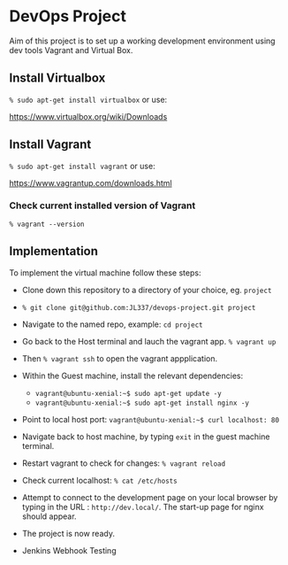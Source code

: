 # DevOps Project

Aim of this project is to set up a working development environment using dev tools Vagrant and Virtual Box.

## Install Virtualbox

`% sudo apt-get install virtualbox` or use:

<https://www.virtualbox.org/wiki/Downloads>


## Install Vagrant

`% sudo apt-get install vagrant` or use:

<https://www.vagrantup.com/downloads.html>

### Check current installed version of Vagrant
`% vagrant --version`

## Implementation

To implement the virtual machine follow these steps:

* Clone down this repository to a directory of your choice, eg. `project`

* `% git clone git@github.com:JL337/devops-project.git project`

* Navigate to the named repo, example: `cd project`

* Go back to the Host terminal and lauch the vagrant app. `% vagrant up`

* Then `% vagrant ssh` to open the vagrant appplication.

* Within the Guest machine, install the relevant dependencies: 
	* `vagrant@ubuntu-xenial:~$ sudo apt-get update -y` 
	* `vagrant@ubuntu-xenial:~$ sudo apt-get install nginx -y`
	
* Point to local host port: `vagrant@ubuntu-xenial:~$ curl localhost: 80`

* Navigate back to host machine, by typing `exit` in the guest machine terminal.

* Restart vagrant to check for changes: `% vagrant reload`

* Check current localhost: `% cat /etc/hosts`

* Attempt to connect to the development page on your local browser by typing in the URL : `http://dev.local/`. The start-up page for nginx should appear.

* The project is now ready.

* Jenkins Webhook Testing



















 



